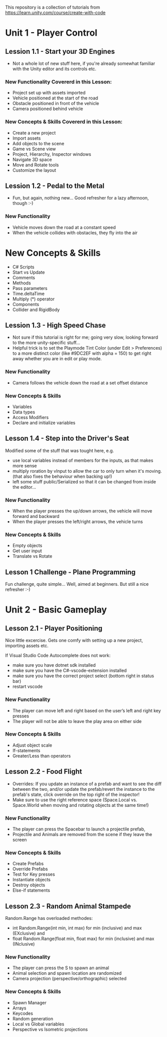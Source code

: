 This repository is a collection of tutorials from https://learn.unity.com/course/create-with-code

# Unit 1 - Player Control

## Lession 1.1 - Start your 3D Engines

- Not a whole lot of new stuff here, if you're already somewhat familiar with the Unity editor and its controls etc.

### New Functionality Covererd in this Lesson:
- Project set up with assets imported
- Vehicle positioned at the start of the road
- Obstacle positioned in front of the vehicle
- Camera positioned behind vehicle

### New Concepts & Skills Covererd in this Lesson:
- Create a new project
- Import assets
- Add objects to the scene
- Game vs Scene view
- Project, Hierarchy, Inspector windows
- Navigate 3D space
- Move and Rotate tools
- Customize the layout

## Lession 1.2 - Pedal to the Metal

- Fun, but again, nothing new... Good refresher for a lazy afternoon, though :-)

### New Functionality
- Vehicle moves down the road at a constant speed
- When the vehicle collides with obstacles, they fly into the air

# New Concepts & Skills
- C# Scripts
- Start vs Update
- Comments
- Methods
- Pass parameters
- Time.deltaTime
- Multiply (*) operator
- Components
- Collider and RigidBody

## Lession 1.3 - High Speed Chase

- Not sure if this tutorial is right for me; going very slow, looking forward to the more unity-specific stuff...
- Helpful trick is to set the Playmode Tint Color (under Edit > Preferences) to a more distinct color (like #9DC2EF with alpha = 150) to get right away whether you are in edit or play mode.

### New Functionality
- Camera follows the vehicle down the road at a set offset distance

### New Concepts & Skills
- Variables 
- Data types 
- Access Modifiers
- Declare and initialize variables

## Lesson 1.4 - Step into the Driver's Seat

Modified some of the stuff that was tought here, e.g. 
- use local variables instead of members for the inputs, as that makes more sense
- multiply roration by vInput to allow the car to only turn when it's moving. (that also fixes the behaviour when backing up!)
- left some stuff public/Serialized so that it can be changed from inside the editor...

### New Functionality
- When the player presses the up/down arrows, the vehicle will move forward and backward
- When the player presses the left/right arrows, the vehicle turns 

### New Concepts & Skills
- Empty objects 
- Get user input
- Translate vs Rotate

## Lesson 1 Challenge - Plane Programming

Fun challenge, quite simple... Well, aimed at beginners. But still a nice refresher :-)


# Unit 2 - Basic Gameplay

## Lesson 2.1 - Player Positioning

Nice little excercise. Gets one comfy with setting up a new project, importing assets etc.

If Visual Studio Code Autocomplete does not work:
- make sure you have dotnet sdk installed
- make sure you have the C#-vscode-extension installed
- make sure you have the correct project select (bottom right in status bar)
- restart vscode

### New Functionality
- The player can move left and right based on the user’s left and right key presses
- The player will not be able to leave the play area on either side

### New Concepts & Skills
- Adjust object scale
- If-statements
- Greater/Less than operators

## Lesson 2.2 - Food Flight

- Overrides: If you update an instance of a prefab and want to see the diff between the two, and/or update the prefab/revert the instance to the prefab's state, click override on the top right of the inspector!
- Make sure to use the right reference space (Space.Local vs. Space.World when moving and rotating objects at the same time!)

### New Functionality
- The player can press the Spacebar to launch a projectile prefab,
- Projectile and Animals are removed from the scene if they leave the screen

### New Concepts & Skills
- Create Prefabs
- Override Prefabs
- Test for Key presses
- Instantiate objects
- Destroy objects 
- Else-if statements

## Lesson 2.3 - Random Animal Stampede

Random.Range has overloaded methodes:
- int Random.Range(int min, int max) for min (inclusive) and max (EXclusive) and
- float Random.Range(float min, float max) for min (inclusive) and max (INclusive)

### New Functionality
- The player can press the S to spawn an animal
- Animal selection and spawn location are randomized
- Camera projection (perspective/orthographic) selected

### New Concepts & Skills
- Spawn Manager
- Arrays
- Keycodes
- Random generation
- Local vs Global variables
- Perspective vs Isometric projections